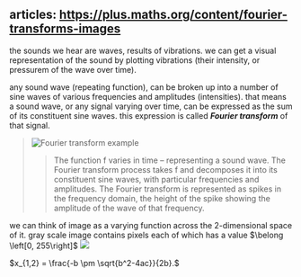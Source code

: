 ## articles: https://plus.maths.org/content/fourier-transforms-images

the sounds we hear are waves, results of vibrations.
we can get a visual representation of the sound by plotting vibrations (their intensity, or pressurem of the wave over time).

any sound wave (repeating function), can be broken up into a number of sine waves of various frequencies and amplitudes (intensities).
that means a sound wave, or any signal varying over time, can be expressed as the sum of its constituent sine waves.
this expression is called ***Fourier transform*** of that signal.

> ![Fourier transform example](https://plus.maths.org/content/sites/plus.maths.org/files/articles/2017/carola/Fourier_transform.gif)
> > The function f varies in time – representing a sound wave. The Fourier transform process takes f and decomposes it into its constituent sine waves, with particular frequencies and amplitudes. The Fourier transform is represented as spikes in the frequency domain, the height of the spike showing the amplitude of the wave of that frequency.

we can think of image as a varying function across the 2-dimensional space of it.
gray scale image contains pixels each of which has a value $\belong \left[0, 255\right]$
<img src="https://render.githubusercontent.com/render/math?math=e^{i \pi} = -1">

$x_{1,2} = \frac{-b \pm \sqrt{b^2-4ac}}{2b}.$
